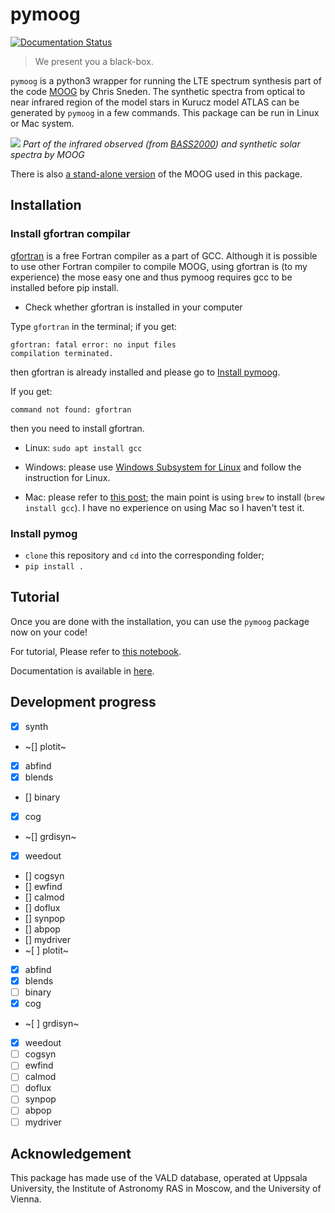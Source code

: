 # pymoog

[![Documentation Status](https://readthedocs.org/projects/pymoog/badge/?version=latest)](https://pymoog.readthedocs.io/en/latest/?badge=latest)

> We present you a black-box.

`pymoog` is a python3 wrapper for running the LTE spectrum synthesis part of the code [MOOG](https://www.as.utexas.edu/~chris/moog.html) by Chris Sneden.
The synthetic spectra from optical to near infrared region of the model stars in Kurucz model ATLAS can be generated by `pymoog` in a few commands.
This package can be run in Linux or Mac system.

![](demo_sun/spectra.png)
*Part of the infrared observed (from [BASS2000](http://bass2000.obspm.fr/solar_spect.php)) and synthetic solar spectra by MOOG*

There is also [a stand-alone version](https://github.com/MingjieJian/moog_nosm) of the MOOG used in this package.

## Installation

### Install gfortran compilar

[gfortran](https://gcc.gnu.org/wiki/GFortran) is a free Fortran compiler as a part of GCC.
Although it is possible to use other Fortran compiler to compile MOOG, using gfortran is (to my experience) the mose easy one and thus pymoog requires gcc to be installed before pip install. 

- Check whether gfortran is installed in your computer

Type `gfortran` in the terminal; if you get:

```
gfortran: fatal error: no input files
compilation terminated.
```

then gfortran is already installed and please go to [Install pymoog](#install-pymoog). 

If you get:

```
command not found: gfortran
```

then you need to install gfortran.

- Linux: `sudo apt install gcc`

-  Windows: please use [Windows Subsystem for Linux](https://docs.microsoft.com/en-us/windows/wsl/) and follow the instruction for Linux.

- Mac: please refer to [this post](https://discussions.apple.com/thread/8336714); the main point is using `brew` to install (`brew install gcc`).
I have no experience on using Mac so I haven't test it. 

### <a name="install-pymoog"></a>Install pymog

- `clone` this repository and `cd` into the corresponding folder;
- `pip install .`

## Tutorial

Once you are done with the installation, you can use the `pymoog` package now on your code!

For tutorial, Please refer to [this notebook](docs/Tutorial.ipynb).

Documentation is available in [here](https://pymoog.readthedocs.io/en/latest/).

## Development progress

- [x] synth
- ~[] plotit~
- [x] abfind
- [x] blends
- [] binary
- [x] cog
- ~[] grdisyn~
- [x] weedout
- [] cogsyn
- [] ewfind
- [] calmod
- [] doflux
- [] synpop
- [] abpop
- [] mydriver
- ~[ ] plotit~
- [x] abfind
- [x] blends
- [ ] binary
- [x] cog
- ~[ ] grdisyn~
- [x] weedout
- [ ] cogsyn
- [ ] ewfind
- [ ] calmod
- [ ] doflux
- [ ] synpop
- [ ] abpop
- [ ] mydriver

## Acknowledgement

This package has made use of the VALD database, operated at Uppsala University, the Institute of Astronomy RAS in Moscow, and the University of Vienna.